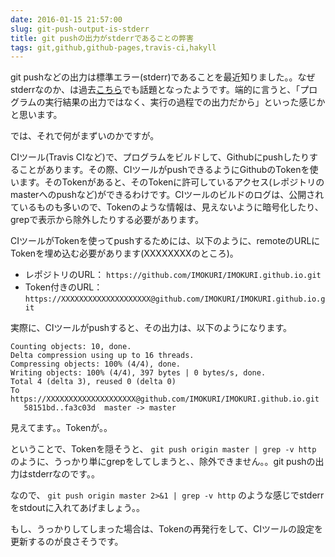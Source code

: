 ```yaml
---
date: 2016-01-15 21:57:00
slug: git-push-output-is-stderr
title: git pushの出力がstderrであることの弊害
tags: git,github,github-pages,travis-ci,hakyll
---
```


git pushなどの出力は標準エラー(stderr)であることを最近知りました。。なぜstderrなのか、は過去[こちら](http://git.661346.n2.nabble.com/git-push-output-goes-into-stderr-td6758028.html)でも話題となったようです。端的に言うと、「プログラムの実行結果の出力ではなく、実行の過程での出力だから」といった感じかと思います。

では、それで何がまずいのかですが。

<!--more-->

CIツール(Travis CIなど)で、プログラムをビルドして、Githubにpushしたりすることがあります。その際、CIツールがpushできるようにGithubのTokenを使います。そのTokenがあると、そのTokenに許可しているアクセス(レポジトリのmasterへのpushなど)ができるわけです。CIツールのビルドのログは、公開されているものも多いので、Tokenのような情報は、見えないように暗号化したり、grepで表示から除外したりする必要があります。

CIツールがTokenを使ってpushするためには、以下のように、remoteのURLにTokenを埋め込む必要があります(XXXXXXXXのところ)。

* レポジトリのURL： `https://github.com/IMOKURI/IMOKURI.github.io.git`
* Token付きのURL： `https://XXXXXXXXXXXXXXXXXXXX@github.com/IMOKURI/IMOKURI.github.io.git`

実際に、CIツールがpushすると、その出力は、以下のようになります。

```
Counting objects: 10, done.
Delta compression using up to 16 threads.
Compressing objects: 100% (4/4), done.
Writing objects: 100% (4/4), 397 bytes | 0 bytes/s, done.
Total 4 (delta 3), reused 0 (delta 0)
To https://XXXXXXXXXXXXXXXXXXXX@github.com/IMOKURI/IMOKURI.github.io.git
   58151bd..fa3c03d  master -> master
```

見えてます。。Tokenが。。

ということで、Tokenを隠そうと、 `git push origin master | grep -v http` のように、うっかり単にgrepをしてしまうと、、除外できません。。git pushの出力はstderrなのです。。

なので、 `git push origin master 2>&1 | grep -v http` のような感じでstderrをstdoutに入れてあげましょう。。

もし、うっかりしてしまった場合は、Tokenの再発行をして、CIツールの設定を更新するのが良さそうです。
